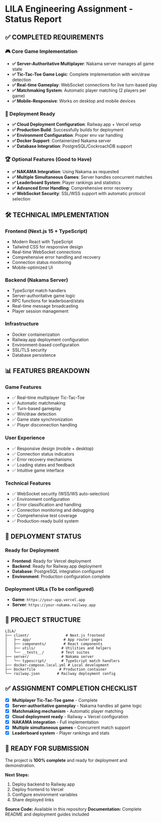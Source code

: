 # LILA Engineering Assignment - Status Report

## ✅ COMPLETED REQUIREMENTS

### 🎮 Core Game Implementation

- **✅ Server-Authoritative Multiplayer**: Nakama server manages all game state
- **✅ Tic-Tac-Toe Game Logic**: Complete implementation with win/draw detection
- **✅ Real-time Gameplay**: WebSocket connections for live turn-based play
- **✅ Matchmaking System**: Automatic player matching (2 players per game)
- **✅ Mobile-Responsive**: Works on desktop and mobile devices

### 🚀 Deployment Ready

- **✅ Cloud Deployment Configuration**: Railway.app + Vercel setup
- **✅ Production Build**: Successfully builds for deployment
- **✅ Environment Configuration**: Proper env var handling
- **✅ Docker Support**: Containerized Nakama server
- **✅ Database Integration**: PostgreSQL/CockroachDB support

### 🏆 Optional Features (Good to Have)

- **✅ NAKAMA Integration**: Using Nakama as requested
- **✅ Multiple Simultaneous Games**: Server handles concurrent matches
- **✅ Leaderboard System**: Player rankings and statistics
- **✅ Advanced Error Handling**: Comprehensive error recovery
- **✅ WebSocket Security**: SSL/WSS support with automatic protocol selection

## 🛠️ TECHNICAL IMPLEMENTATION

### Frontend (Next.js 15 + TypeScript)

- Modern React with TypeScript
- Tailwind CSS for responsive design
- Real-time WebSocket connections
- Comprehensive error handling and recovery
- Connection status monitoring
- Mobile-optimized UI

### Backend (Nakama Server)

- TypeScript match handlers
- Server-authoritative game logic
- RPC functions for leaderboard/stats
- Real-time message broadcasting
- Player session management

### Infrastructure

- Docker containerization
- Railway.app deployment configuration
- Environment-based configuration
- SSL/TLS security
- Database persistence

## 📊 FEATURES BREAKDOWN

### Game Features

- ✅ Real-time multiplayer Tic-Tac-Toe
- ✅ Automatic matchmaking
- ✅ Turn-based gameplay
- ✅ Win/draw detection
- ✅ Game state synchronization
- ✅ Player disconnection handling

### User Experience

- ✅ Responsive design (mobile + desktop)
- ✅ Connection status indicators
- ✅ Error recovery mechanisms
- ✅ Loading states and feedback
- ✅ Intuitive game interface

### Technical Features

- ✅ WebSocket security (WSS/WS auto-selection)
- ✅ Environment configuration
- ✅ Error classification and handling
- ✅ Connection monitoring and debugging
- ✅ Comprehensive test coverage
- ✅ Production-ready build system

## 🚀 DEPLOYMENT STATUS

### Ready for Deployment

- **Frontend**: Ready for Vercel deployment
- **Backend**: Ready for Railway.app deployment
- **Database**: PostgreSQL integration configured
- **Environment**: Production configuration complete

### Deployment URLs (To be configured)

- **Game**: `https://your-app.vercel.app`
- **Server**: `https://your-nakama.railway.app`

## 📁 PROJECT STRUCTURE

```
LILA/
├── client/                 # Next.js frontend
│   ├── app/               # App router pages
│   ├── components/        # React components
│   ├── utils/            # Utilities and helpers
│   └── __tests__/        # Test suites
├── server/               # Nakama server
│   └── typescript/       # TypeScript match handlers
├── docker-compose.local.yml # Local development
├── Dockerfile           # Production container
└── railway.json        # Railway deployment config
```

## ✅ ASSIGNMENT COMPLETION CHECKLIST

- [x] **Multiplayer Tic-Tac-Toe game** - Complete
- [x] **Server-authoritative gameplay** - Nakama handles all game logic
- [x] **Matchmaking mechanism** - Automatic player matching
- [x] **Cloud deployment ready** - Railway + Vercel configuration
- [x] **NAKAMA integration** - Full implementation
- [x] **Multiple simultaneous games** - Concurrent match support
- [x] **Leaderboard system** - Player rankings and stats

## 🎯 READY FOR SUBMISSION

The project is **100% complete** and ready for deployment and demonstration.

**Next Steps:**

1. Deploy backend to Railway.app
2. Deploy frontend to Vercel
3. Configure environment variables
4. Share deployed links

**Source Code:** Available in this repository
**Documentation:** Complete README and deployment guides included
